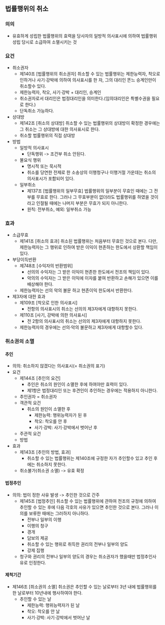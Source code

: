 ## 법률행위의 취소
### 의의
- 유효하게 성립한 법률행위의 효력을 당사자의 일방적 의사표시에 의하여 법률행위 성립 당시로 소급하여 소멸시키는 것
### 요건
- 취소권자
    - 제140조 [법률행위의 취소권자] 취소할 수 있는 법률행위는 제한능력자, 착오로 인하거나 사기·강박에 의하여 의사표시를 한 자, 그의 대리인 똔느 승계인만이 취소할수 있다.
    - 제한능력자, 착오, 사기·강박 + 대리인, 승계인
    - 취소권자로서 대리인은 법정대리인을 의미한다.(임의대리인은 특별수권을 필요로 한다.)
    - 단독취소 가능하다.
- 상대방
    - 제142조 [취소의 상대방] 취소할 수 있는 법률행위의 상대방이 확정한 경우에는 그 취소는 그 상대방에 대한 의사표시로 한다.
    - 취소할 법률행위의 직접 상대방
- 방법
    - 일방적 의사표시
        - 단독행위 -> 조건부 취소 안된다.
    - 불요식 행위
        - 명시적 또는 묵시적
        - 취소를 당연한 전제로 한 소송상의 이행청구나 이행거절 가운데는 취소의 의사표시가 포함되어 있다.
    - 일부취소
        - 제137조 [법률행위의 일부무효] 법률행위의 일부분이 무효인 때에는 그 전부를 무효로 한다. 그러나 그 무효부분이 없더라도 법률행위를 하였을 것이라고 인절될 때에는 나머지 부분은 무효가 되지 아니한다.
        - 원칙: 전부취소, 예외: 일부취소 가능
### 효과
- 소급무효
    - 제141조 [취소의 효과] 취소된 법률행위는 처음부터 무효인 것으로 본다. 다만, 제한능력자는 그 행위로 인하여 받은 이익이 현존하는 한도에서 상환할 책임이 있다.
- 부당이득반환
    - 제748조 [수익자의 반환범위]
        - 선의의 수익자는 그 받은 이익이 현존한 한도에서 전조의 책임이 있다.
        - 악의의 수익자는 그 받은 이익에 이자를 붙여 반환하고 손해가 있으면 이를 배상해야 한다.
    - 제한능력자는 선의 악의 불문 하고 현존이익 한도에서 반환한다.
- 제3자에 대한 효과
    - 제109조 [착오로 인한 의사표시]
        - 전항의 의사표시의 취소는 선의의 제3자에게 대항하지 못한다.
    - 제110조 [사기, 강박에 의한 의사표시] 
        - 전 2항의 의사표시의 취소는 선의의 제3자에게 대항하지 못한다.
    - 제한능력자의 경우에는 선의·악의 불문하고 제3자에게 대항할수 있다.
### 취소권의 소멸
#### 추인
- 의의: 취소하지 않겠다는 의사표시(= 취소권의 표기)
- 요건
    - 제144조 [추인의 요건]
        - 추인은 취소의 원인이 소멸한 후에 하여야만 효력이 있다.
        - 제1항은 법정대리인 또는 후견인이 추인하는 경우에는 적용하지 아니한다.
    - 추인권자 = 취소권자
    - 객관적 요건
        - 취소의 원인이 소멸한 후
            - 제한능력: 행위능력자가 된 후
            - 착오: 착오를 안 후
            - 사기·강박: 사기·강박에서 벗어난 후
    - 주관적 요건
    - 방법
- 효과
    - 제143조 [추인의 방법, 효과]
        - 취소할 수 있는 법률행위는 제140조에 규정한 자가 추인할수 있고 추인 후에는 취소하지 못한다.
    - 취소불가(취소권 소멸) -> 유효 확정
#### 법정추인
- 의의: 법이 정한 사유 발생 -> 추인한 것으로 간주
    - 제145조 [법정추인] 취소할 수 있는 법률행위에 관하여 전조의 규정에 의하여 추인할 수 있는 후에 다음 각호의 사유가 있으면 추인한 것으로 본다. 그러나 이의를 보류한 때에는 그러하지 아니하다.
        - 전부나 일부의 이행
        - 이행의 청구
        - 경개
        - 담보의 제공
        - 취소할 수 있는 행위로 취득한 권리의 전부나 일부의 양도
        - 강제 집행
    - 청구와 권리의 전부나 일부의 양도의 경우는 취소권자가 했을때만 법정추인사유로 인정한다.
#### 제척기간
- 제146조 [취소권의 소멸] 취소권은 추인할 수 있는 날로부터 3년 내에 법률행위를 한 날로부터 10년내에 행사하여야 한다.
    - 추인할 수 있는 날
        - 제한능력: 행위능력자가 된 날
        - 착오: 착오를 안 날
        - 사기·강박: 사기·강박에서 벗어난 날